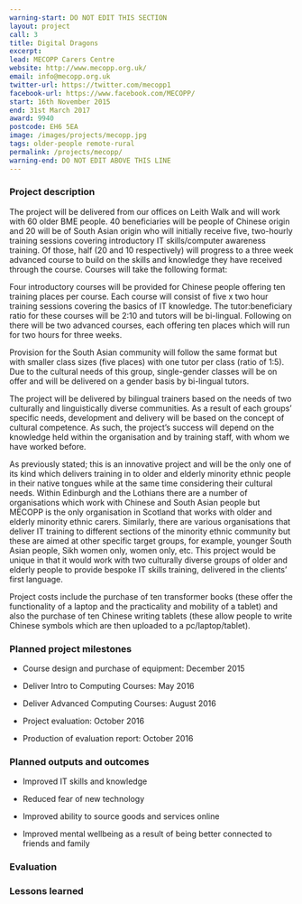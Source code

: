 ```yaml
---
warning-start: DO NOT EDIT THIS SECTION
layout: project
call: 3
title: Digital Dragons
excerpt:
lead: MECOPP Carers Centre
website: http://www.mecopp.org.uk/
email: info@mecopp.org.uk
twitter-url: https://twitter.com/mecopp1
facebook-url: https://www.facebook.com/MECOPP/
start: 16th November 2015
end: 31st March 2017
award: 9940
postcode: EH6 5EA
image: /images/projects/mecopp.jpg
tags: older-people remote-rural
permalink: /projects/mecopp/
warning-end: DO NOT EDIT ABOVE THIS LINE
---
```


### Project description

The project will be delivered from our offices on Leith Walk and will work with 60 older BME people. 40 beneficiaries will be people of Chinese origin and 20 will be of South Asian origin who will initially receive five, two-hourly training sessions covering introductory IT skills/computer awareness training. Of those, half (20 and 10 respectively) will progress to a three week advanced course to build on the skills and knowledge they have received through the course. Courses will take the following format:

Four introductory courses will be provided for Chinese people offering ten training places per course. Each course will consist of five x two hour training sessions covering the basics of IT knowledge. The tutor:beneficiary ratio for these courses will be 2:10 and tutors will be bi-lingual. Following on there will be two advanced courses, each offering ten places which will run for two hours for three weeks.

Provision for the South Asian community will follow the same format but with smaller class sizes (five places) with one tutor per class (ratio of 1:5). Due to the cultural needs of this group, single-gender classes will be on offer and will be delivered on a gender basis by bi-lingual tutors.

The project will be delivered by bilingual trainers based on the needs of two culturally and linguistically diverse communities. As a result of each groups’ specific needs, development and delivery will be based on the concept of cultural competence. As such, the project’s success will depend on the knowledge held within the organisation and by training staff, with whom we have worked before.

As previously stated; this is an innovative project and will be the only one of its kind which delivers training in to older and elderly minority ethnic people in their native tongues while at the same time considering their cultural needs. Within Edinburgh and the Lothians there are a number of organisations which work with Chinese and South Asian people but MECOPP is the only organisation in Scotland that works with older and elderly minority ethnic carers. Similarly, there are various organisations that deliver IT training to different sections of the minority ethnic community but these are aimed at other specific target groups, for example, younger South Asian people, Sikh women only, women only, etc. This project would be unique in that it would work with two culturally diverse groups of older and elderly people to provide bespoke IT skills training, delivered in the clients’ first language.

Project costs include the purchase of ten transformer books (these offer the functionality of a laptop and the practicality and mobility of a tablet) and also the purchase of ten Chinese writing tablets (these allow people to write Chinese symbols which are then uploaded to a pc/laptop/tablet).

### Planned project milestones

* Course design and purchase of equipment: December 2015

* Deliver Intro to Computing Courses: May 2016

* Deliver Advanced Computing Courses: August 2016

* Project evaluation: October 2016

* Production of evaluation report: October 2016


### Planned outputs and outcomes

* Improved IT skills and knowledge

* Reduced fear of new technology

* Improved ability to source goods and services online

* Improved mental wellbeing as a result of being better connected to friends and family

### Evaluation


### Lessons learned



